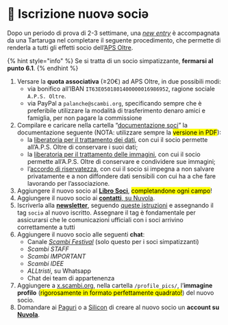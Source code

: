 # 📩 Iscrizione nuovə sociə

Dopo un periodo di prova di 2-3 settimane, una [_new entry_](../staff/new-entry.md) è accompagnata da una Tartaruga nel completare il seguente procedimento, che permette di renderla a tutti gli effetti socio dell’[APS Oltre](./).

{% hint style="info" %}
Se si tratta di un socio simpatizzante, **fermarsi al punto 6.1**.
{% endhint %}

1. Versare la **quota associativa** (≥20€) ad APS Oltre, in due possibili modi:
   * via bonifico all’IBAN `IT63E0501801400000016986952`, ragione sociale `A.P.S. Oltre`.
   * via PayPal a `palanche@scambi.org`, specificando sempre che è preferibile utilizzare la modalità di trasferimento denaro amici e famiglia, per non pagare la commissione
2. Compilare e caricare nella cartella “[documentazione soci](https://nuvola.scambi.org/f/118956)” la documentazione seguente (NOTA: utilizzare sempre la <mark style="background-color:yellow;">versione in PDF</mark>):
   * la [liberatoria per il trattamento dei dati](https://nuvola.scambi.org/s/TnEwFrwPwr94MHH), con cui il socio permette all’A.P.S. Oltre di conservare i suoi dati;
   * la [liberatoria per il trattamento delle immagini](https://nuvola.scambi.org/s/RHPnZDRwJGAemtq), con cui il socio permette all’A.P.S. Oltre di conservare e condividere sue immagini;
   * l’[accordo di riservatezza](https://nuvola.scambi.org/s/fkSYNNW7c9idwoq), con cui il socio si impegna a non salvare privatamente e a non diffondere dati sensibili con cui ha a che fare lavorando per l’associazione.
3. Aggiungere il nuovo socio al [**Libro Soci**](https://pino.scambi.org/database/61/table/323), <mark style="background-color:yellow;">completandone ogni campo</mark>!
4. Aggiungere il nuovo socio ai [**contatti**, su Nuvola](https://nuvola.scambi.org/apps/contacts/All%20contacts).
5. Iscriverlə alla [**newsletter**](https://epistulae.scambi.org), seguendo [queste istruzioni](../comunicazione/newsletter.md) e assegnando il tag `sociə` al nuovo iscritto. Assegnare il tag è fondamentale per assicurarsi che le comunicazioni ufficiali con i soci arrivino correttamente a tutti
6. Aggiungere il nuovo socio alle seguenti **chat**:
   * Canale [_Scambi Festival_](https://t.me/scambifestival) (solo questo per i soci simpatizzanti)
   * _Scambi STAFF_
   * _Scambi IMPORTANT_
   * _Scambi IDEE_
   * _ALLtristi_, su Whatsapp
   * Chat dei team di appartenenza
7. Aggiungere a [x.scambi.org](../tools/x.scambi.org.md), nella cartella `/profile_pics/`, l’**immagine profilo** (<mark style="background-color:yellow;">rigorosamente in formato perfettamente quadrato!</mark>) del nuovo socio.
8. Domandare ai [Paguri](../staff/teams/#paguri) o a [Silicon](../staff/teams/#silicon) di creare al nuovo socio un **account su** [**Nuvola**](../tools/nuvola/).
